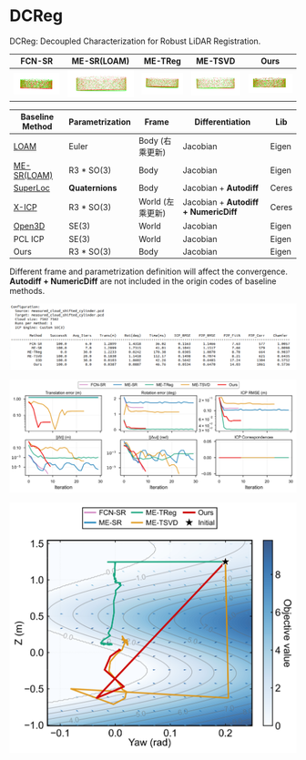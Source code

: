 
# DCReg

DCReg: Decoupled Characterization for Robust LiDAR Registration.




| FCN-SR                                   | ME-SR(LOAM)                              | ME-TReg                                  | ME-TSVD                                  | Ours                                     |
| ---------------------------------------- | ---------------------------------------- | ---------------------------------------- | ---------------------------------------- | ---------------------------------------- |
| ![image (22)](./README/image%20(22).png) | ![image (25)](./README/image%20(25).png) | ![image (24)](./README/image%20(24).png) | ![image (23)](./README/image%20(23).png) | ![image (21)](./README/image%20(21).png) |

| Baseline Method                                      | Parametrization | Frame            | **Differentiation**                   | Lib   |
| ---------------------------------------------------- | --------------- | ---------------- | ------------------------------------- | ----- |
| [LOAM](https://github.com/laboshinl/loam_velodyne)   | Euler           | Body (右乘更新)  | Jacobian                              | Eigen |
| [ME-SR(LOAM)](https://github.com/JokerJohn/DCReg)    | R3 * SO(3)      | Body             | Jacobian                              | Eigen |
| [SuperLoc](https://github.com/JokerJohn/SuperOdom-M) | **Quaternions** | Body             | Jacobian + **Autodiff**               | Ceres |
| [X-ICP](https://github.com/JokerJohn/XICP-M)         | R3 *  SO(3)     | World (左乘更新) | Jacobian + **Autodiff + NumericDiff** | Ceres |
| [Open3D](https://github.com/isl-org/Open3D)          | SE(3)           | World            | Jacobian                              | Eigen |
| PCL ICP                                              | SE(3)           | World            | Jacobian                              | Eigen |
| Ours                                                 | R3 *  SO(3)     | Body             | Jacobian                              | Eigen |

Different frame and parametrization definition will affect the convergence.  **Autodiff + NumericDiff** are not included in the origin codes of baseline methods.

![image-20250614181622696](./README/image-20250614181622696.png)

![image-20250614181337662](./README/image-20250614181337662.png)



![optimization_landscape_journal](./README/optimization_landscape_journal-1749444065402-27.png)
